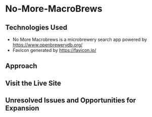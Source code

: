 # No-More-MacroBrews

## Technologies Used
- No More Macrobrews is a microbrewery search app powered by https://www.openbrewerydb.org/
- Favicon generated by https://favicon.io/

## Approach


## Visit the Live Site


## Unresolved Issues and Opportunities for Expansion
